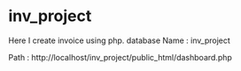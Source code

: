 # inv_project
Here I create invoice using php.
database Name : inv_project

Path : http://localhost/inv_project/public_html/dashboard.php
